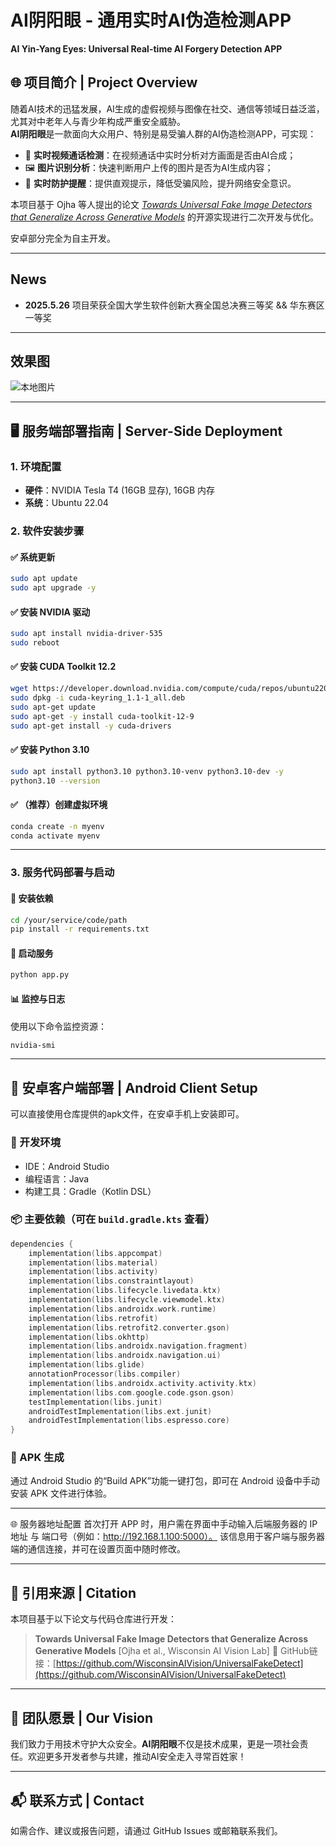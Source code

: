 # AI阴阳眼 - 通用实时AI伪造检测APP  
**AI Yin-Yang Eyes: Universal Real-time AI Forgery Detection APP**

## 🌐 项目简介 | Project Overview

随着AI技术的迅猛发展，AI生成的虚假视频与图像在社交、通信等领域日益泛滥，尤其对中老年人与青少年构成严重安全威胁。  
**AI阴阳眼**是一款面向大众用户、特别是易受骗人群的AI伪造检测APP，可实现：

- 📱 **实时视频通话检测**：在视频通话中实时分析对方画面是否由AI合成；
- 🖼️ **图片识别分析**：快速判断用户上传的图片是否为AI生成内容；
- 🚨 **实时防护提醒**：提供直观提示，降低受骗风险，提升网络安全意识。

本项目基于 Ojha 等人提出的论文 [*Towards Universal Fake Image Detectors that Generalize Across Generative Models*](https://github.com/WisconsinAIVision/UniversalFakeDetect) 的开源实现进行二次开发与优化。

安卓部分完全为自主开发。

---

## News
- **2025.5.26** 项目荣获全国大学生软件创新大赛全国总决赛三等奖 && 华东赛区一等奖


---

## 效果图
![本地图片](./Server/example_img/teaser.jpg "效果图")

---
## 🖥️ 服务端部署指南 | Server-Side Deployment

### 1. 环境配置

- **硬件**：NVIDIA Tesla T4 (16GB 显存), 16GB 内存  
- **系统**：Ubuntu 22.04

### 2. 软件安装步骤

#### ✅ 系统更新
```bash
sudo apt update
sudo apt upgrade -y
````

#### ✅ 安装 NVIDIA 驱动

```bash
sudo apt install nvidia-driver-535
sudo reboot
```

#### ✅ 安装 CUDA Toolkit 12.2

```bash
wget https://developer.download.nvidia.com/compute/cuda/repos/ubuntu2204/x86_64/cuda-keyring_1.1-1_all.deb
sudo dpkg -i cuda-keyring_1.1-1_all.deb
sudo apt-get update
sudo apt-get -y install cuda-toolkit-12-9
sudo apt-get install -y cuda-drivers
```

#### ✅ 安装 Python 3.10

```bash
sudo apt install python3.10 python3.10-venv python3.10-dev -y
python3.10 --version
```

#### ✅ （推荐）创建虚拟环境

```bash
conda create -n myenv
conda activate myenv
```

---

### 3. 服务代码部署与启动

#### 🔧 安装依赖

```bash
cd /your/service/code/path
pip install -r requirements.txt
```

#### 🚀 启动服务

```bash
python app.py
```

#### 📊 监控与日志

使用以下命令监控资源：

```bash
nvidia-smi
```


---

## 📱 安卓客户端部署 | Android Client Setup

可以直接使用仓库提供的apk文件，在安卓手机上安装即可。

### 🧰 开发环境

* IDE：Android Studio
* 编程语言：Java
* 构建工具：Gradle（Kotlin DSL）

### 📦 主要依赖（可在 `build.gradle.kts` 查看）

```kotlin
dependencies {
    implementation(libs.appcompat)
    implementation(libs.material)
    implementation(libs.activity)
    implementation(libs.constraintlayout)
    implementation(libs.lifecycle.livedata.ktx)
    implementation(libs.lifecycle.viewmodel.ktx)
    implementation(libs.androidx.work.runtime)
    implementation(libs.retrofit)
    implementation(libs.retrofit2.converter.gson)
    implementation(libs.okhttp)
    implementation(libs.androidx.navigation.fragment)
    implementation(libs.androidx.navigation.ui)
    implementation(libs.glide)
    annotationProcessor(libs.compiler)
    implementation(libs.androidx.activity.activity.ktx)
    implementation(libs.com.google.code.gson.gson)
    testImplementation(libs.junit)
    androidTestImplementation(libs.ext.junit)
    androidTestImplementation(libs.espresso.core)
}
```

### 📱 APK 生成

通过 Android Studio 的“Build APK”功能一键打包，即可在 Android 设备中手动安装 APK 文件进行体验。

---

🌐 服务器地址配置
首次打开 APP 时，用户需在界面中手动输入后端服务器的 IP 地址 与 端口号（例如：http://192.168.1.100:5000）。
该信息用于客户端与服务器端的通信连接，并可在设置页面中随时修改。

---

## 📖 引用来源 | Citation

本项目基于以下论文与代码仓库进行开发：

> **Towards Universal Fake Image Detectors that Generalize Across Generative Models**
> \[Ojha et al., Wisconsin AI Vision Lab]
> 🔗 GitHub链接：[https://github.com/WisconsinAIVision/UniversalFakeDetect](https://github.com/WisconsinAIVision/UniversalFakeDetect)

---

## 🤝 团队愿景 | Our Vision

我们致力于用技术守护大众安全。**AI阴阳眼**不仅是技术成果，更是一项社会责任。欢迎更多开发者参与共建，推动AI安全走入寻常百姓家！

---

## 📬 联系方式 | Contact

如需合作、建议或报告问题，请通过 GitHub Issues 或邮箱联系我们。



